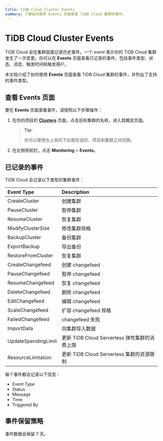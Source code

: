 ```yaml
---
title: TiDB Cloud Cluster Events
summary: 了解如何使用 Events 页面查看 TiDB Cloud 集群的事件。
---
```


# TiDB Cloud Cluster Events

TiDB Cloud 会在集群层面记录历史事件。一个 *event* 表示你的 TiDB Cloud 集群发生了一次变更。你可以在 **Events** 页面查看已记录的事件，包括事件类型、状态、消息、触发时间和触发用户。

本文档介绍了如何使用 **Events** 页面查看 TiDB Cloud 集群的事件，并列出了支持的事件类型。

## 查看 Events 页面

要在 **Events** 页面查看事件，请按照以下步骤操作：

1. 在你的项目的 [**Clusters**](https://tidbcloud.com/project/clusters) 页面，点击目标集群的名称，进入其概览页面。

    > **Tip:**
    >
    > 你可以使用左上角的下拉框在组织、项目和集群之间切换。

2. 在左侧导航栏，点击 **Monitoring** > **Events**。

## 已记录的事件

TiDB Cloud 会记录以下类型的集群事件：

| Event Type| Description |
|:--- |:--- |
| CreateCluster |  创建集群 |  
| PauseCluster |   暂停集群 |  
| ResumeCluster |   恢复集群 | 
| ModifyClusterSize |   修改集群规格 | 
| BackupCluster |   备份集群 |  
| ExportBackup |   导出备份 |
| RestoreFromCluster |   恢复集群 |  
| CreateChangefeed |   创建 changefeed |  
| PauseChangefeed |   暂停 changefeed | 
| ResumeChangefeed |   恢复 changefeed | 
| DeleteChangefeed |   删除 changefeed |  
| EditChangefeed |  编辑 changefeed |  
| ScaleChangefeed |   扩容 changefeed 规格 |  
| FailedChangefeed |   changefeed 失败 |  
| ImportData |   向集群导入数据 |  
| UpdateSpendingLimit |   更新 TiDB Cloud Serverless 弹性集群的消费上限 |  
| ResourceLimitation |   更新 TiDB Cloud Serverless 集群的资源限制 |  

每个事件都会记录以下信息：

- Event Type
- Status
- Message
- Time
- Triggered By

## 事件保留策略

事件数据会保留 7 天。